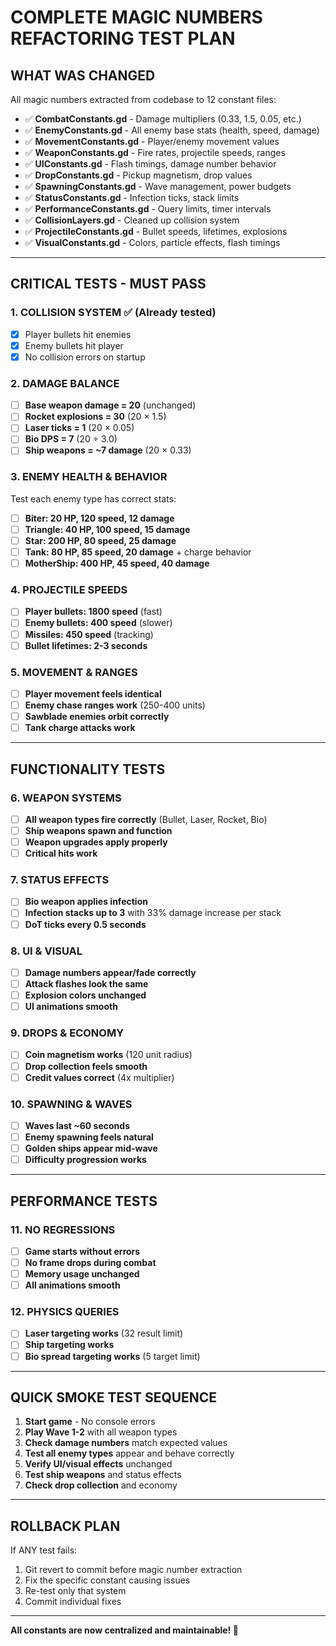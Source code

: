 # COMPLETE MAGIC NUMBERS REFACTORING TEST PLAN

## **WHAT WAS CHANGED**
All magic numbers extracted from codebase to 12 constant files:
- ✅ **CombatConstants.gd** - Damage multipliers (0.33, 1.5, 0.05, etc.)
- ✅ **EnemyConstants.gd** - All enemy base stats (health, speed, damage)
- ✅ **MovementConstants.gd** - Player/enemy movement values
- ✅ **WeaponConstants.gd** - Fire rates, projectile speeds, ranges
- ✅ **UIConstants.gd** - Flash timings, damage number behavior
- ✅ **DropConstants.gd** - Pickup magnetism, drop values
- ✅ **SpawningConstants.gd** - Wave management, power budgets
- ✅ **StatusConstants.gd** - Infection ticks, stack limits
- ✅ **PerformanceConstants.gd** - Query limits, timer intervals
- ✅ **CollisionLayers.gd** - Cleaned up collision system
- ✅ **ProjectileConstants.gd** - Bullet speeds, lifetimes, explosions
- ✅ **VisualConstants.gd** - Colors, particle effects, flash timings

---

## **CRITICAL TESTS - MUST PASS**

### **1. COLLISION SYSTEM** ✅ (Already tested)
- [x] Player bullets hit enemies
- [x] Enemy bullets hit player  
- [x] No collision errors on startup

### **2. DAMAGE BALANCE** 
- [ ] **Base weapon damage = 20** (unchanged)
- [ ] **Rocket explosions = 30** (20 × 1.5)
- [ ] **Laser ticks = 1** (20 × 0.05)
- [ ] **Bio DPS = 7** (20 ÷ 3.0)
- [ ] **Ship weapons = ~7 damage** (20 × 0.33)

### **3. ENEMY HEALTH & BEHAVIOR**
Test each enemy type has correct stats:
- [ ] **Biter: 20 HP, 120 speed, 12 damage**
- [ ] **Triangle: 40 HP, 100 speed, 15 damage**
- [ ] **Star: 200 HP, 80 speed, 25 damage**
- [ ] **Tank: 80 HP, 85 speed, 20 damage** + charge behavior
- [ ] **MotherShip: 400 HP, 45 speed, 40 damage**

### **4. PROJECTILE SPEEDS**
- [ ] **Player bullets: 1800 speed** (fast)
- [ ] **Enemy bullets: 400 speed** (slower) 
- [ ] **Missiles: 450 speed** (tracking)
- [ ] **Bullet lifetimes: 2-3 seconds**

### **5. MOVEMENT & RANGES**
- [ ] **Player movement feels identical**
- [ ] **Enemy chase ranges work** (250-400 units)
- [ ] **Sawblade enemies orbit correctly**
- [ ] **Tank charge attacks work**

---

## **FUNCTIONALITY TESTS**

### **6. WEAPON SYSTEMS**
- [ ] **All weapon types fire correctly** (Bullet, Laser, Rocket, Bio)
- [ ] **Ship weapons spawn and function**
- [ ] **Weapon upgrades apply properly**
- [ ] **Critical hits work**

### **7. STATUS EFFECTS**
- [ ] **Bio weapon applies infection**
- [ ] **Infection stacks up to 3** with 33% damage increase per stack
- [ ] **DoT ticks every 0.5 seconds**

### **8. UI & VISUAL**
- [ ] **Damage numbers appear/fade correctly**
- [ ] **Attack flashes look the same**
- [ ] **Explosion colors unchanged**
- [ ] **UI animations smooth**

### **9. DROPS & ECONOMY**
- [ ] **Coin magnetism works** (120 unit radius)
- [ ] **Drop collection feels smooth**
- [ ] **Credit values correct** (4x multiplier)

### **10. SPAWNING & WAVES**
- [ ] **Waves last ~60 seconds**
- [ ] **Enemy spawning feels natural**
- [ ] **Golden ships appear mid-wave**
- [ ] **Difficulty progression works**

---

## **PERFORMANCE TESTS**

### **11. NO REGRESSIONS**
- [ ] **Game starts without errors**
- [ ] **No frame drops during combat**
- [ ] **Memory usage unchanged**
- [ ] **All animations smooth**

### **12. PHYSICS QUERIES**
- [ ] **Laser targeting works** (32 result limit)
- [ ] **Ship targeting works**
- [ ] **Bio spread targeting works** (5 target limit)

---

## **QUICK SMOKE TEST SEQUENCE**
1. **Start game** - No console errors
2. **Play Wave 1-2** with all weapon types
3. **Check damage numbers** match expected values
4. **Test all enemy types** appear and behave correctly
5. **Verify UI/visual effects** unchanged
6. **Test ship weapons** and status effects
7. **Check drop collection** and economy

---

## **ROLLBACK PLAN**
If ANY test fails:
1. Git revert to commit before magic number extraction
2. Fix the specific constant causing issues
3. Re-test only that system
4. Commit individual fixes

---

**All constants are now centralized and maintainable! 🎯**